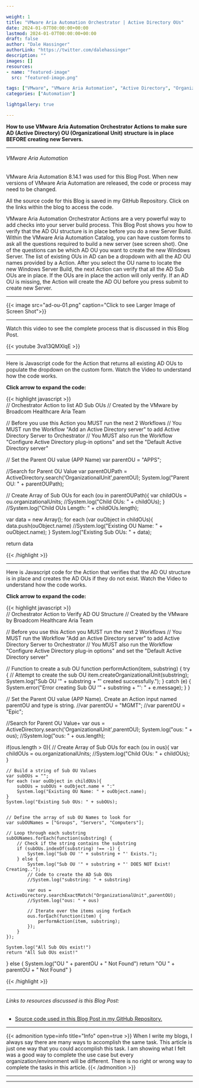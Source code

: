 ```yaml
---

weight: 1
title: "VMware Aria Automation Orchestrator | Active Directory OUs"
date: 2024-01-07T00:00:00+00:00
lastmod: 2024-01-07T00:00:00+00:00
draft: false
author: "Dale Hassinger"
authorLink: "https://twitter.com/dalehassinger"
description: ""
images: []
resources:
- name: "featured-image"
  src: "featured-image.png"

tags: ["VMware", "VMware Aria Automation", "Active Directory", "Organizational Units", "Actions"]
categories: ["Automation"]

lightgallery: true

---
```


**How to use VMware Aria Automation Orchestrator Actions to make sure AD (Active Directory) OU (Organizational Unit) structure is in place BEFORE creating new Servers.**

<!--more-->

---

###### VMware Aria Automation  

VMware Aria Automation 8.14.1 was used for this Blog Post. When new versions of VMware Aria Automation are released, the code or process may need to be changed.  

All the source code for this Blog is saved in my GitHub Repository. Click on the links within the blog to access the code.  

VMware Aria Automation Orchestrator Actions are a very powerful way to add checks into your server build process. This Blog Post shows you how to verify that the AD OU structure is in place before you do a new Server Build. Within the VMware Aria Automation Catalog, you can have custom forms to ask all the questions required to build a new server (see screen shot). One of the questions can be which AD OU you want to create the new Windows Server. The list of existing OUs in AD can be a dropdown with all the AD OU names provided by a Action. After you select the OU name to locate the new Windows Server Build, the next Action can verify that all the AD Sub OUs are in place. If the OUs are in place the action will only verify. If an AD OU is missing, the Action will create the AD OU before you press submit to create new Server.  

---

{{< image src="ad-ou-01.png" caption="Click to see Larger Image of Screen Shot">}}  

---

Watch this video to see the complete process that is discussed in this Blog Post.  

{{< youtube 3va13QMXlqE >}}  

---

Here is Javascript code for the Action that returns all existing AD OUs to populate the dropdown on the custom form. Watch the Video to understand how the code works.  

**Click arrow to expand the code:**  

{{< highlight javascript >}}  
// Orchestrator Action to list AD Sub OUs
// Created by the VMware by Broadcom Healthcare Aria Team

// Before you use this Action you MUST run the next 2 Workflows
// You MUST run the Workflow "Add an Active Directory server" to add Active Directory Server to Orchestrator
// You MUST also run the Workflow "Configure Active Directory plug-in options" and set the "Default Active Directory server"

// Set the Parent OU value (APP Name)
var parentOU = "APPS";

//Search for Parent OU Value
var parentOUPath = ActiveDirectory.search('OrganizationalUnit',parentOU);
System.log("Parent OU: " + parentOUPath);

// Create Array of Sub OUs
for each (ou in parentOUPath){
    var childOUs = ou.organizationalUnits;
    //System.log("Child OUs: " + childOUs);
}
//System.log("Child OUs Length: " + childOUs.length);


var data = new Array();
for each (var ouObject in childOUs){
    data.push(ouObject.name)
    //System.log("Existing OU Name: " + ouObject.name);
}
System.log("Existing Sub OUs: " + data);

return data

{{< /highlight >}}  

---

Here is Javascript code for the Action that verifies that the AD OU structure is in place and creates the AD OUs if they do not exist. Watch the Video to understand how the code works.  

**Click arrow to expand the code:**  

{{< highlight javascript >}}  
// Orchestrator Action to Verify AD OU Structure
// Created by the VMware by Broadcom Healthcare Aria Team

// Before you use this Action you MUST run the next 2 Workflows
// You MUST run the Workflow "Add an Active Directory server" to add Active Directory Server to Orchestrator
// You MUST also run the Workflow "Configure Active Directory plug-in options" and set the "Default Active Directory server"

// Function to create a sub OU
function performAction(item, substring) {
    try {
        // Attempt to create the sub OU
        item.createOrganizationalUnit(substring);
        System.log("Sub OU '" + substring + "' created successfully.");
    } catch (e) {
        System.error("Error creating Sub OU '" + substring + "': " + e.message);
    }
}

// Set the Parent OU value (APP Name). Create an Action input named parentOU and type is string.
//var parentOU = "MGMT";
//var parentOU = "Epic";

//Search for Parent OU Value+
var ous = ActiveDirectory.search('OrganizationalUnit',parentOU);
System.log("ous: " + ous);
//System.log("ous: " + ous.length);

if(ous.length > 0){
    // Create Array of Sub OUs
    for each (ou in ous){
        var childOUs = ou.organizationalUnits;
        //System.log("Child OUs: " + childOUs);
    }

    // Build a string of Sub OU Values
    var subOUs = "";
    for each (var ouObject in childOUs){
        subOUs = subOUs + ouObject.name + ":"
        System.log("Existing OU Name: " + ouObject.name);
    }
    System.log("Existing Sub OUs: " + subOUs);


    // Define the array of sub OU Names to look for
    var subOUNames = ["Groups", "Servers", "Computers"];

    // Loop through each substring
    subOUNames.forEach(function(substring) {
        // Check if the string contains the substring
        if (subOUs.indexOf(substring) !== -1) {
            System.log("Sub OU '" + substring + "' Exists.");
        } else {
            System.log("Sub OU '" + substring + "' DOES NOT Exist! Creating..");
            // Code to create the AD Sub OUs
            //System.log("substring: " + substring)

            var ous = ActiveDirectory.searchExactMatch("OrganizationalUnit",parentOU);
            //System.log("ous: " + ous)

            // Iterate over the items using forEach
            ous.forEach(function(item) {
                performAction(item, substring);
            });
        }
    });

    System.log("All Sub OUs exist!")
    return "All Sub OUs exist!"

} else {
    System.log("OU " + parentOU + " Not Found")
    return "OU " + parentOU + " Not Found"
}

{{< /highlight >}}  



---

###### Links to resources discussed is this Blog Post:  
* [Source code used in this Blog Post in my GitHub Repository.](https://github.com/dalehassinger/unlocking-the-potential/tree/main/VMware-Aria-Automation/Actions)  

---

{{< admonition type=info title="Info" open=true >}}
When I write my blogs, I always say there are many ways to accomplish the same task. This article is just one way that you could accomplish this task. I am showing what I felt was a good way to complete the use case but every organization/environment will be different. There is no right or wrong way to complete the tasks in this article.
{{< /admonition >}}

---

<center>
<script type="text/javascript" src="https://cdnjs.buymeacoffee.com/1.0.0/button.prod.min.js" data-name="bmc-button" data-slug="dalehassinger" data-color="#FFDD00" data-emoji=""  data-font="Cookie" data-text="Buy me a coffee" data-outline-color="#000000" data-font-color="#000000" data-coffee-color="#ffffff" ></script>
</center>

---

